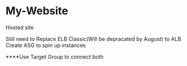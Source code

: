 # My-Website
Hosted site

Still need to Replace ELB Classic(Will be depracated by August) to ALB
Create ASG to spin up instances

****Use Target Group to connect both

